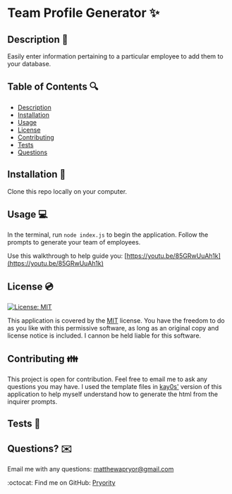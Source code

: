 # Team Profile Generator ✨

## Description 📑

Easily enter information pertaining to a particular employee to add them to your database.

## Table of Contents 🔍

- [Description](#description)
- [Installation](#installation)
- [Usage](#usage)
- [License](#license)
- [Contributing](#contributing)
- [Tests](#tests)
- [Questions](#questions)

## Installation 💾

Clone this repo locally on your computer.

## Usage 💻

In the terminal, run `node index.js` to begin the application. Follow the prompts to generate your team of employees.

Use this walkthrough to help guide you:
[https://youtu.be/85GRwUuAh1k](https://youtu.be/85GRwUuAh1k)

## License 💿

[![License: MIT](https://img.shields.io/badge/License-MIT-yellow.svg)](https://opensource.org/licenses/MIT)

This application is covered by the [MIT](https://opensource.org/licenses/MIT) license.
You have the freedom to do as you like with this permissive software, as long as an original copy and license notice is included. I cannon be held liable for this software.

## Contributing 👪

This project is open for contribution. Feel free to email me to ask any questions you may have.
I used the template files in [kay0s'](https://github.com/Kay0s) version of this application to help myself understand how to generate the html from the inquirer prompts.

## Tests 🧪

## Questions? ✉️

Email me with any questions: matthewapryor@gmail.com

:octocat: Find me on GitHub: [Pryority](https://github.com/Pryority)
